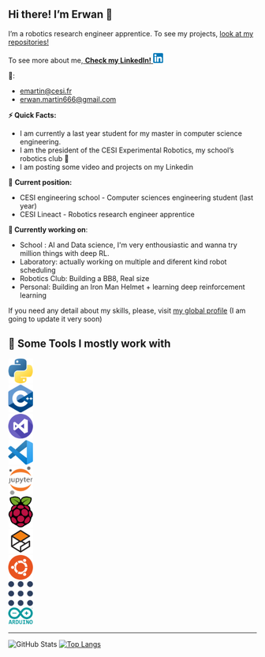 ## **Hi there! I’m Erwan** 👋


I’m a robotics research engineer apprentice. To see my projects, <a href="https://github.com/R1leMargoulin?tab=repositories"> look at my repositories!</a>

To see more about me,<a href="https://www.linkedin.com/in/erwan-martin-76b931199/"> **Check my LinkedIn!**
<img src="174857.png" width="20"></a>

📧:
- emartin@cesi.fr
- erwan.martin666@gmail.com

**⚡️ Quick Facts:**

- I am currently a last year student for my master in computer science engineering.
- I am the president of the CESI Experimental Robotics, my school’s robotics club 🤖
- I am posting some video and projects on my Linkedin

💼 **Current position:** 

- CESI engineering school - Computer sciences engineering student (last year)
- CESI Lineact - Robotics research engineer apprentice

**🦾 Currently working on**:

- School : AI and Data science, I'm very enthousiastic and wanna try million things with deep RL.
- Laboratory: actually working on multiple and diferent kind robot scheduling
- Robotics Club: Building a BB8, Real size
- Personal: Building an Iron Man Helmet + learning deep reinforcement learning


If you need any detail about my skills, please, visit <a href="https://github.com/R1leMargoulin/Global-Profile/blob/main/global_profile.pdf">my global profile</a> (I am going to update it very soon)

## **🚀 Some Tools I mostly work with**
<div>
  <div style="max-width: 20%;max-height: 20%;display: inline-block;">
    <a href="https://www.python.org/"><img src="Untitled%201.png" width="50" style="margin: auto;"> </a>
    <a href="https://isocpp.org/"><img src="Untitled%202.png" width="50" style="margin: auto;"></a>
    <a href="https://visualstudio.microsoft.com/"><img src="Untitled%203.png" width="50" style="margin: auto;"></a>
    <a href="https://code.visualstudio.com/"><img src="Untitled%204.png" width="50" style="margin: auto;"></a>
    <a href="https://jupyter.org/"><img src="Untitled%205.png" width="50" style="margin: auto;"></a>
    <a href="https://www.raspberrypi.com/"><img src="Untitled%206.png" width="50" style="margin: auto;"></a>
    <a href="https://gazebosim.org/home"><img src="Untitled%207.png" width="50" style="margin: auto;"></a>
    <a href="https://ubuntu.com/"><img src="Untitled%208.png" width="50" style="margin: auto;"></a>
    <a href="https://www.ros.org/"><img src="Untitled%209.png" width="50" style="margin: auto;"></a>
    <a href="https://www.arduino.cc/"><img src="Untitled%2010.png" width="50" style="margin: auto;"></a>
  </div>
 </div>


___
![GitHub Stats](https://github-readme-stats.vercel.app/api?username=R1leMargoulin&theme=radical)
[![Top Langs](https://github-readme-stats.vercel.app/api/top-langs/?username=R1leMargoulin&layout=compact)](https://github.com/R1leMargoulin)

<!--
**R1leMargoulin/R1leMargoulin** is a ✨ _special_ ✨ repository because its `README.md` (this file) appears on your GitHub profile.

Here are some ideas to get you started:

- 🔭 I’m currently working on ...
- 🌱 I’m currently learning ...
- 👯 I’m looking to collaborate on ...
- 🤔 I’m looking for help with ...
- 💬 Ask me about ...
- 📫 How to reach me: ...
- 😄 Pronouns: ...
- ⚡ Fun fact: ...
-->
